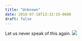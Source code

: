 ```yaml
---
title: "Unknown"
date: 2018-07-18T13:32:15-0600
draft: false
---
```


Let us never speak of this again.
![](/images/2018/317257196a.jpg)
